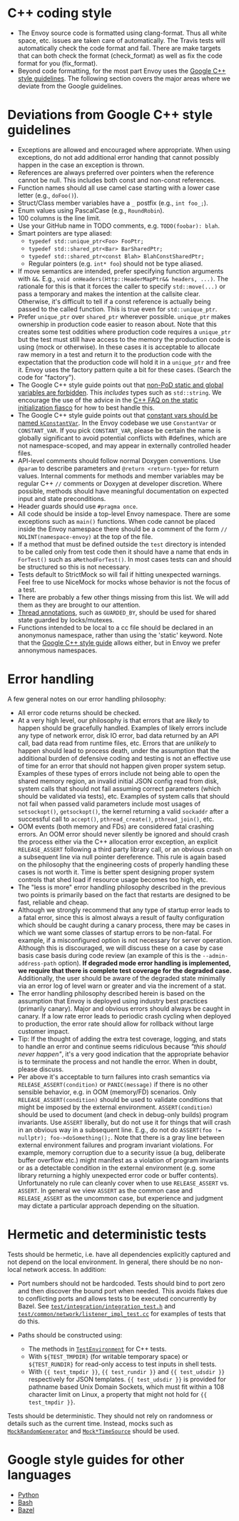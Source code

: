# C++ coding style

* The Envoy source code is formatted using clang-format. Thus all white space, etc.
  issues are taken care of automatically. The Travis tests will automatically check
  the code format and fail. There are make targets that can both check the format
  (check_format) as well as fix the code format for you (fix_format).
* Beyond code formatting, for the most part Envoy uses the
  [Google C++ style guidelines](https://google.github.io/styleguide/cppguide.html).
  The following section covers the major areas where we deviate from the Google
  guidelines.

# Deviations from Google C++ style guidelines

* Exceptions are allowed and encouraged where appropriate. When using exceptions, do not add
  additional error handing that cannot possibly happen in the case an exception is thrown.
* References are always preferred over pointers when the reference cannot be null. This
  includes both const and non-const references.
* Function names should all use camel case starting with a lower case letter (e.g., `doFoo()`).
* Struct/Class member variables have a `_` postfix (e.g., `int foo_;`).
* Enum values using PascalCase (e.g., `RoundRobin`).
* 100 columns is the line limit.
* Use your GitHub name in TODO comments, e.g. `TODO(foobar): blah`.
* Smart pointers are type aliased:
  * `typedef std::unique_ptr<Foo> FooPtr;`
  * `typedef std::shared_ptr<Bar> BarSharedPtr;`
  * `typedef std::shared_ptr<const Blah> BlahConstSharedPtr;`
  * Regular pointers (e.g. `int* foo`) should not be type aliased.
* If move semantics are intended, prefer specifying function arguments with `&&`.
  E.g., `void onHeaders(Http::HeaderMapPtr&& headers, ...)`. The rationale for this is that it
  forces the caller to specify `std::move(...)` or pass a temporary and makes the intention at
  the callsite clear. Otherwise, it's difficult to tell if a const reference is actually being
  passed to the called function. This is true even for `std::unique_ptr`.
* Prefer `unique_ptr` over `shared_ptr` wherever possible. `unique_ptr` makes ownership in
  production code easier to reason about. Note that this creates some test oddities where
  production code requires a `unique_ptr` but the test must still have access to the memory
  the production code is using (mock or otherwise). In these cases it is acceptable to allocate
  raw memory in a test and return it to the production code with the expectation that the
  production code will hold it in a `unique_ptr` and free it. Envoy uses the factory pattern
  quite a bit for these cases. (Search the code for "factory").
* The Google C++ style guide points out that [non-PoD static and global variables are forbidden](https://google.github.io/styleguide/cppguide.html#Static_and_Global_Variables).
  This _includes_ types such as `std::string`. We encourage the use of the
  advice in the [C++ FAQ on the static initialization
  fiasco](https://isocpp.org/wiki/faq/ctors#static-init-order-on-first-use) for
  how to best handle this.
* The Google C++ style guide points out that [constant vars should be named `kConstantVar`](https://google.github.io/styleguide/cppguide.html#Constant_Names).
  In the Envoy codebase we use `ConstantVar` or `CONSTANT_VAR`. If you pick `CONSTANT_VAR`,
  please be certain the name is globally significant to avoid potential conflicts with #defines,
  which are not namespace-scoped, and may appear in externally controlled header files.
* API-level comments should follow normal Doxygen conventions. Use `@param` to describe
  parameters and `@return <return-type>` for return values. Internal comments for
  methods and member variables may be regular C++ `//` comments or Doxygen at
  developer discretion. Where possible, methods should have meaningful
  documentation on expected input and state preconditions.
* Header guards should use `#pragma once`.
* All code should be inside a top-level Envoy namespace. There are some
  exceptions such as `main()` functions. When code cannot be placed inside the
  Envoy namespace there should be a comment of the form `// NOLINT(namespace-envoy)` at
  the top of the file.
* If a method that must be defined outside the `test` directory is intended to be called only
  from test code then it should have a name that ends in `ForTest()` such as `aMethodForTest()`.
  In most cases tests can and should be structured so this is not necessary.
* Tests default to StrictMock so will fail if hitting unexpected warnings. Feel free to use
  NiceMock for mocks whose behavior is not the focus of a test.
* There are probably a few other things missing from this list. We will add them as they
  are brought to our attention.
* [Thread
  annotations](https://github.com/abseil/abseil-cpp/blob/master/absl/base/thread_annotations.h),
  such as `GUARDED_BY`, should be used for shared state guarded by
  locks/mutexes.
* Functions intended to be local to a cc file should be declared in an anonymonus namespace,
  rather than using the 'static' keyword. Note that the
  [Google C++ style guide](https://google.github.io/styleguide/cppguide.html#Unnamed_Namespaces_and_Static_Variables)
   allows either, but in Envoy we prefer annonymous namespaces.

# Error handling

A few general notes on our error handling philosophy:

* All error code returns should be checked.
* At a very high level, our philosophy is that errors that are *likely* to happen should be
  gracefully handled. Examples of likely errors include any type of network error, disk IO error,
  bad data returned by an API call, bad data read from runtime files, etc. Errors that are
  *unlikely* to happen should lead to process death, under the assumption that the additional burden
  of defensive coding and testing is not an effective use of time for an error that should not happen
  given proper system setup. Examples of these types of errors include not being able to open the shared
  memory region, an invalid initial JSON config read from disk, system calls that should not fail
  assuming correct parameters (which should be validated via tests), etc. Examples of system calls
  that should not fail when passed valid parameters include most usages of `setsockopt()`,
  `getsockopt()`, the kernel returning a valid `sockaddr` after a successful call to `accept()`,
  `pthread_create()`, `pthread_join()`, etc.
* OOM events (both memory and FDs) are considered fatal crashing errors. An OOM error should never
  silently be ignored and should crash the process either via the C++ allocation error exception, an
  explicit `RELEASE_ASSERT` following a third party library call, or an obvious crash on a subsequent
  line via null pointer dereference. This rule is again based on the philosophy that the engineering
  costs of properly handling these cases is not worth it. Time is better spent designing proper system
  controls that shed load if resource usage becomes too high, etc.
* The "less is more" error handling philosophy described in the previous two points is primarily
  based on the fact that restarts are designed to be fast, reliable and cheap.
* Although we strongly recommend that any type of startup error leads to a fatal error, since this
  is almost always a result of faulty configuration which should be caught during a canary process,
  there may be cases in which we want some classes of startup errors to be non-fatal. For example,
  if a misconfigured option is not necessary for server operation. Although this is discouraged, we
  will discuss these on a case by case basis case basis during code review (an example of this
  is the `--admin-address-path` option). **If degraded mode error handling is implemented, we require
  that there is complete test coverage for the degraded case.** Additionally, the user should be
  aware of the degraded state minimally via an error log of level warn or greater and via the
  increment of a stat.
* The error handling philosophy described herein is based on the assumption that Envoy is deployed
  using industry best practices (primarily canary). Major and obvious errors should always be
  caught in canary. If a low rate error leads to periodic crash cycling when deployed to
  production, the error rate should allow for rollback without large customer impact.
* Tip: If the thought of adding the extra test coverage, logging, and stats to handle an error and
  continue seems ridiculous because *"this should never happen"*, it's a very good indication that
  the appropriate behavior is to terminate the process and not handle the error. When in doubt,
  please discuss.
* Per above it's acceptable to turn failures into crash semantics
  via `RELEASE_ASSERT(condition)` or `PANIC(message)` if there is no other sensible behavior, e.g.
  in OOM (memory/FD) scenarios. Only `RELEASE_ASSERT(condition)` should be used to validate
  conditions that might be imposed by the external environment. `ASSERT(condition)` should be used
  to document (and check in debug-only builds) program invariants. Use `ASSERT` liberally, but do
  not use it for things that will crash in an obvious way in a subsequent line. E.g., do not do
  `ASSERT(foo != nullptr); foo->doSomething();`. Note that there is a gray line between external
  environment failures and program invariant violations. For example, memory corruption due to a
  security issue (a bug, deliberate buffer overflow etc.) might manifest as a violation of program
  invariants or as a detectable condition in the external environment (e.g. some library returning a
  highly unexpected error code or buffer contents). Unfortunately no rule can cleanly cover when to
  use `RELEASE_ASSERT` vs. `ASSERT`. In general we view `ASSERT` as the common case and
  `RELEASE_ASSERT` as the uncommon case, but experience and judgment may dictate a particular approach
  depending on the situation.

# Hermetic and deterministic tests

Tests should be hermetic, i.e. have all dependencies explicitly captured and not depend on the local
environment. In general, there should be no non-local network access. In addition:

* Port numbers should not be hardcoded. Tests should bind to port zero and then discover the bound
  port when needed. This avoids flakes due to conflicting ports and allows tests to be executed
  concurrently by Bazel. See
  [`test/integration/integration_test.h`](test/integration/integration_test.h) and
  [`test/common/network/listener_impl_test.cc`](test/common/network/listener_impl_test.cc)
  for examples of tests that do this.

* Paths should be constructed using:
  * The methods in [`TestEnvironment`](test/test_common/environment.h) for C++ tests.
  * With `${TEST_TMPDIR}` (for writable temporary space) or `${TEST_RUNDIR}` for read-only access to
    test inputs in shell tests.
  * With `{{ test_tmpdir }}`, `{{ test_rundir }}` and `{{ test_udsdir }}` respectively for JSON templates.
    `{{ test_udsdir }}` is provided for pathname based Unix Domain Sockets, which must fit within a
    108 character limit on Linux, a property that might not hold for `{{ test_tmpdir }}`.

Tests should be deterministic. They should not rely on randomness or details
such as the current time. Instead, mocks such as
[`MockRandomGenerator`](test/mocks/runtime/mocks.h) and
[`Mock*TimeSource`](test/mocks/common.h) should be used.

# Google style guides for other languages

* [Python](https://google.github.io/styleguide/pyguide.html)
* [Bash](https://google.github.io/styleguide/shell.xml)
* [Bazel](https://github.com/bazelbuild/bazel/blob/master/site/versions/master/docs/skylark/build-style.md)
